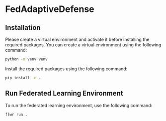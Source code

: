 # FedAdaptiveDefense

## Installation

Please create a virtual environment and activate it before installing the required packages. You can create a virtual environment using the following command:

```bash
python -m venv venv
```

Install the required packages using the following command:

```bash
pip install -e .
```

## Run Federated Learning Environment

To run the federated learning environment, use the following command:

```bash
flwr run .
```
